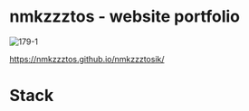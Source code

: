 # nmkzzztos - website portfolio

![179-1](https://user-images.githubusercontent.com/78933262/162615870-550a6707-3085-4695-89c6-8a3e51ec9d90.png)

https://nmkzzztos.github.io/nmkzzztosik/

# Stack
